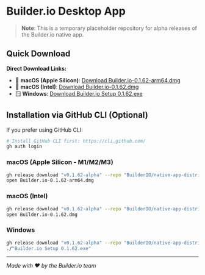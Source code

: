 # Builder.io Desktop App

> **Note**: This is a temporary placeholder repository for alpha releases of the Builder.io native app.

## Quick Download

**Direct Download Links:**
- 🍎 **macOS (Apple Silicon)**: [Download Builder.io-0.1.62-arm64.dmg](https://github.com/BuilderIO/native-app-distribution/releases/download/v0.1.62-alpha/Builder.io-0.1.62-arm64.dmg)
- 🍎 **macOS (Intel)**: [Download Builder.io-0.1.62.dmg](https://github.com/BuilderIO/native-app-distribution/releases/download/v0.1.62-alpha/Builder.io-0.1.62.dmg)  
- 🪟 **Windows**: [Download Builder.io Setup 0.1.62.exe](https://github.com/BuilderIO/native-app-distribution/releases/download/v0.1.62-alpha/Builder.io.Setup.0.1.62.exe)

## Installation via GitHub CLI (Optional)

If you prefer using GitHub CLI:

```bash
# Install GitHub CLI first: https://cli.github.com/
gh auth login
```

### macOS (Apple Silicon - M1/M2/M3)
```bash
gh release download "v0.1.62-alpha" --repo "BuilderIO/native-app-distribution" --pattern "Builder.io-0.1.62-arm64.dmg"
open Builder.io-0.1.62-arm64.dmg
```

### macOS (Intel)
```bash
gh release download "v0.1.62-alpha" --repo "BuilderIO/native-app-distribution" --pattern "Builder.io-0.1.62.dmg"
open Builder.io-0.1.62.dmg
```

### Windows  
```bash
gh release download "v0.1.62-alpha" --repo "BuilderIO/native-app-distribution" --pattern "Builder.io Setup 0.1.62.exe"
./"Builder.io Setup 0.1.62.exe"
```

---

*Made with ❤️ by the Builder.io team*
